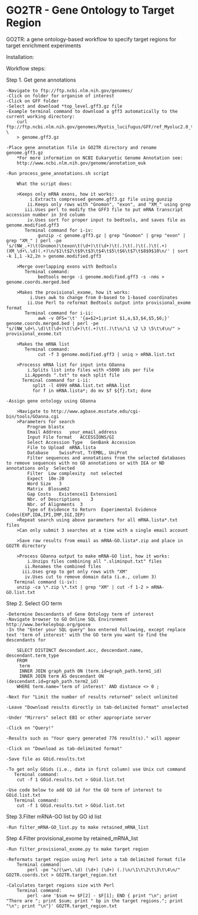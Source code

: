 GO2TR - Gene Ontology to Target Region
=====

GO2TR: a gene ontology-based workflow to specify target regions for target enrichment experiments

Installation:


Workflow steps:

Step 1. Get gene annotations

    -Navigate to ftp://ftp.ncbi.nlm.nih.gov/genomes/
    -Click on folder for organism of interest
    -Click on GFF folder
    -Select and download *top_level.gff3.gz file
    -Example terminal command to download a gff3 automatically to the current working directory:
        curl ftp://ftp.ncbi.nlm.nih.gov/genomes/Myotis_lucifugus/GFF/ref_Myoluc2.0_top_level.gff3.gz \
        > genome.gff3.gz

    -Place gene annotation file in GO2TR directory and rename genome.gff3.gz
        *For more information on NCBI Eukaryotic Genome Annotation see:
        http://www.ncbi.nlm.nih.gov/genome/annotation_euk
        
    -Run process_gene_annotations.sh script
    
        What the script does:
    
        >Keeps only mRNA exons, how it works:
             i.Extracts compressed genome.gff3.gz file using gunzip
            ii.Keeps only rows with "Gnomon", "exon", and "XM_" using grep
           iii.Uses perl to modify the GFF3 file to put mRNA transcript accession number in 3rd column
            iv.Uses sort for proper input to bedtools, and saves file as genome.modified.gff3
           Terminal command for i-iv:
                gunzip -c genome.gff3.gz | grep "Gnomon" | grep "exon" | grep "XM_" | perl -pe 's/(NW_.+)\t(Gnomon)\texon\t(\d+)\t(\d+)\t(.)\t(.)\t(.)\t(.+)(XM_\d+\.\d)(.+)\n/$1\t$2\t$9\t$3\t$4\t$5\t$6\t$7\t$8$9$10\n/' | sort -k 1,1 -k2,2n > genome.modified.gff3

        >Merge overlapping exons with Bedtools
           Terminal command:
                bedtools merge -i genome.modified.gff3 -s -nms > genome.coords.merged.bed

        >Makes the provisional_exome, how it works:
             i.Uses awk to change from 0-based to 1-based coordinates
            ii.Use Perl to reformat Bedtools output into provisional_exome format
           Terminal command for i-ii:
                awk -v OFS='\t' '{a=$2+1;print $1,a,$3,$4,$5,$6;}' genome.coords.merged.bed | perl -pe "s/(NW_\d+\.\d)\t(\d+)\t(\d+)\t(.+)\t(.)\t\n/\1 \2 \3 \5\t\4\n/" > provisional_exome.txt

        >Makes the mRNA list
           Terminal command:
                cut -f 3 genome.modified.gff3 | uniq > mRNA.list.txt

        >Processs mRNA list for input into GOanna
            i.Splits list into files with <5000 ids per file
           ii.Appends ".txt" to each split file
          Terminal command for i-ii:
              split -l 4999 mRNA.list.txt mRNA.list
              for f in mRNA.lista*; do mv $f ${f}.txt; done

    -Assign gene ontology using GOanna

        >Navigate to http://www.agbase.msstate.edu/cgi-bin/tools/GOanna.cgi
        >Parameters for search
            Program	blastx
            Email Address	your_email_address
            Input File format	ACCESSIONS/GI
            Select Accession Type	GenBank Accession
            File to Upload	mRNA.lista
            Database	SwissProt, TrEMBL, UniProt
            Filter sequences and annotations from the selected databases to remove sequences with no GO annotations or with IEA or ND annotations only	Selected
            Filter	Low complexity	not selected
            Expect	10e-20
            Word Size	3
            Matrix	Blosum62
            Gap Costs	Existence11 Extension1
            Nbr. of Descriptions	3
            Nbr. of Alignments	3
            Type of Evidence to Return	Experimental Evidence Codes(EXP,IDA,IPI,IMP,IGI,IEP)
        >Repeat search using above parameters for all mRNA.lista*.txt files
        >Can only submit 3 searches at a time with a single email account
        
        >Save raw results from email as mRNA-GO.lista*.zip and place in GO2TR directory

        >Process GOanna output to make mRNA-GO list, how it works:
            i.Unzips files combining all ".sliminput.txt" files
           ii.Renames the combined files
          iii.Uses grep to get only rows with "XM"
           iv.Uses cut to remove domain data (i.e., column 3)
       Terminal command (i-iv):
        unzip -ca \*.zip \*.txt | grep "XM" | cut -f 1-2 > mRNA-GO.list.txt

Step 2. Select GO term

    -Determine Descendants of Gene Ontology term of interest
    -Navigate browser to GO Online SQL Environment	http://www.berkeleybop.org/goose
    -In the "Enter your SQL query" box entered following, except replace text 'term of interest' with the GO term you want to find the descendants for

        SELECT DISTINCT descendant.acc, descendant.name, descendant.term_type
        FROM
         term
         INNER JOIN graph_path ON (term.id=graph_path.term1_id)
         INNER JOIN term AS descendant ON (descendant.id=graph_path.term2_id)
        WHERE term.name='term of interest' AND distance <> 0 ;

    -Next For "Limit the number of results returned" select unlimited

    -Leave "Download results directly in tab-delimited format" unselected

    -Under "Mirrors" select EBI or other appropriate server

    -Click on "Query!"

    -Results such as "Your query generated 776 result(s)." will appear

    -Click on "Download as tab-delimited format"

    -Save file as GOid.results.txt

    -To get only GOids (i.e., data in first column) use Unix cut command
       Terminal command:
        cut -f 1 GOid.results.txt > GOid.list.txt

    -Use code below to add GO id for the GO term of interest to GOid.list.txt
       Terminal command:
        cut -f 1 GOid.results.txt > GOid.list.txt

Step 3.Filter mRNA-GO list by GO id list

    -Run filter_mRNA-GO_list.py to make retained_mRNA_list

Step 4.Filter provisional_exome by retained_mRNA_list

    -Run filter_provisional_exome.py to make target region

    -Reformats target region using Perl into a tab delimited format file
        Terminal command:
            perl -pe "s/(\w+\.\d) (\d+) (\d+) (.)\n/\1\t\2\t\3\t\4\n/" GO2TR.coords.txt > GO2TR.target_region.txt

    -Calculates target regions size with Perl
        Terminal command:
            perl -ane '$sum += $F[2] - $F[1]; END { print "\n"; print "There are "; print $sum; print " bp in the target regions."; print "\n"; print "\n"}' GO2TR.target_region.txt
